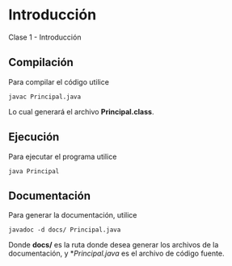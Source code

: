 # Introducción

Clase 1 - Introducción

## Compilación
Para compilar el código utilice
```
javac Principal.java
```
Lo cual generará el archivo **Principal.class**.
## Ejecución
Para ejecutar el programa utilice
```
java Principal
```
## Documentación
Para generar la documentación, utilice
```
javadoc -d docs/ Principal.java
```
Donde **docs/** es la ruta donde desea generar los archivos de la documentación, y **Principal.java* es el archivo de código fuente.
